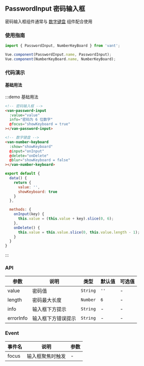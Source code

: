 <script>
export default {
  data() {
    return {
      value: '',
      showKeyboard: true
    }
  },

  methods: {
    onInput(key) {
      this.value = (this.value + key).slice(0, 6);
    },
    onDelete() {
      this.value = this.value.slice(0, this.value.length - 1);
    }
  }
}
</script>

## PasswordInput 密码输入框
密码输入框组件通常与 [数字键盘](#/zh-CN/component/number-keyboard) 组件配合使用

### 使用指南
``` javascript
import { PasswordInput, NumberKeyBoard } from 'vant';

Vue.component(PasswordInput.name, PasswordInput);
Vue.component(NumberKeyBoard.name, NumberKeyBoard);
```

### 代码演示

#### 基础用法

:::demo 基础用法
```html
<!-- 密码输入框 -->
<van-password-input
  :value="value"
  info="密码为 6 位数字"
  @focus="showKeyboard = true"
></van-password-input>

<!-- 数字键盘 -->
<van-number-keyboard
  :show="showKeyboard"
  @input="onInput"
  @delete="onDelete"
  @blur="showKeyboard = false"
></van-number-keyboard>
```

```javascript
export default {
  data() {
    return {
      value: '',
      showKeyboard: true
    }
  },

  methods: {
    onInput(key) {
      this.value = (this.value + key).slice(0, 6);
    },
    onDelete() {
      this.value = this.value.slice(0, this.value.length - 1);
    }
  }
}
```
:::

### API

| 参数 | 说明 | 类型 | 默认值 | 可选值 |
|-----------|-----------|-----------|-------------|-------------|
| value | 密码值 | `String` | `''` | - |
| length | 密码最大长度 | `Number` | `6` | - |
| info | 输入框下方提示 | `String` | - | - |
| errorInfo | 输入框下方错误提示 | `String` | - | - |

### Event

| 事件名 | 说明 | 参数 |
|-----------|-----------|-----------|
| focus | 输入框聚焦时触发 | - |
